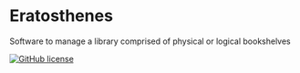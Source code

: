 # Eratosthenes
Software to manage a library comprised of physical or logical bookshelves

[![GitHub license](https://img.shields.io/github/license/LinkMJB/Eratosthenes.svg?style=flat-square)](https://github.com/LinkMJB/Eratosthenes/blob/master/LICENSE)

